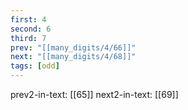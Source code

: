 ```yaml
---
first: 4
second: 6
third: 7
prev: "[[many_digits/4/66]]"
next: "[[many_digits/4/68]]"
tags: [odd]
---
```

prev2-in-text: [[65]]
next2-in-text: [[69]]
